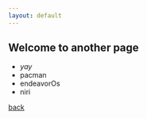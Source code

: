 ```yaml
---
layout: default
---
```


## Welcome to another page

- _yay_
- pacman
- endeavorOs
- niri

[back](./)
